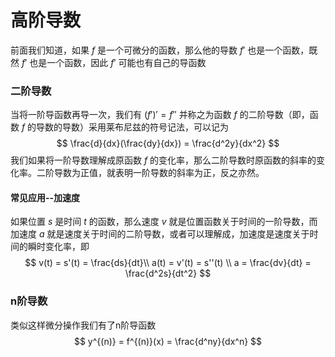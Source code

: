 # 高阶导数

前面我们知道，如果 $f$ 是一个可微分的函数，那么他的导数 $f'$ 也是一个函数，既然 $f'$ 也是一个函数，因此 $f'$ 可能也有自己的导函数

### 二阶导数

当将一阶导函数再导一次，我们有 $(f')' = f''$ 并称之为函数 $f$ 的二阶导数（即，函数 $f$ 的导数的导数）采用莱布尼兹的符号记法，可以记为
$$
\frac{d}{dx}(\frac{dy}{dx}) = \frac{d^2y}{dx^2}
$$
我们如果将一阶导数理解成原函数 $f$ 的变化率，那么二阶导数时原函数的斜率的变化率。二阶导数为正值，就表明一阶导数的斜率为正，反之亦然。

#### 常见应用--加速度

如果位置 $s$ 是时间 $t$ 的函数，那么速度 $v$ 就是位置函数关于时间的一阶导数，而加速度 $a$ 就是速度关于时间的二阶导数，或者可以理解成，加速度是速度关于时间的瞬时变化率，即
$$
v(t) = s'(t) = \frac{ds}{dt}\\
a(t) = v'(t) = s''(t) \\
a = \frac{dv}{dt} = \frac{d^2s}{dt^2}
$$
 

### n阶导数

类似这样微分操作我们有了n阶导函数
$$
y^{(n)} = f^{(n)}(x) = \frac{d^ny}{dx^n}
$$
